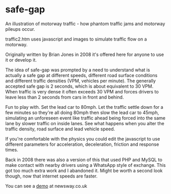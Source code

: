 # safe-gap
 An illustration of motorway traffic - how phantom traffic jams and motorway pileups occur. 
 
 traffic2.htm uses javascript and images to simulate traffic flow on a motorway.

 Originally written by Brian Jones in 2008 it's offered here for anyone to use it or develop it.
 
 The idea of safe-gap was prompted by a need to understand what is actually a safe gap at different speeds, different road surface conditions and different traffic densities (VPM, vehicles per minute). The generally accepted safe gap is 2 seconds, which is about equivalent to 30 VPM. When traffic is very dense it often exceeds 30 VPM and forces drivers to leave less than 2 seconds from cars in front and behind.
 
 Fun to play with. Set the lead car to 80mph. Let the traffic settle down for a few minutes so they're all doing 80mph then slow the lead car to 45mph, simulating an unforeseen event like traffic ahead being forced into the same lane by slower traffic on inside lanes. See what happens when you alter the traffic density, road surface and lead vehicle speed. 

 If you're comfortable with the physics you could edit the javascript to use different parameters for acceleration, deceleration, friction and response times.

 Back in 2008 there was also a version of this that used PHP and MySQL to make contact with nearby drivers using a WhatsApp style of exchange. This got too much extra work and I abandoned it. Might be worth a second look though, now that internet speeds are faster.

You can see a <a href="https://newsway.co.uk/safegap/traffic2.htm" target="_blank">demo</a> at newsway.co.uk
